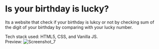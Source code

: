 # Is your birthday is lucky?
Its a website that check if your birthday is lukcy or not by checking sum of the digit of your birthday by comparing with your lucky number.<br>

Tech stack used: HTML5, CSS, and Vanilla JS.<br>
Preview:
![Screenshot_7](https://user-images.githubusercontent.com/73245914/180165879-657c009b-100b-4816-b1b5-10b63824eb9f.jpg)
